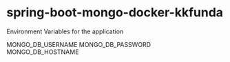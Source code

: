 # spring-boot-mongo-docker-kkfunda

Environment Variables for the application

MONGO_DB_USERNAME
MONGO_DB_PASSWORD
MONGO_DB_HOSTNAME
